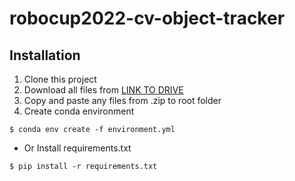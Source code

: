 # robocup2022-cv-object-tracker

## Installation

1. Clone this project
2. Download all files from [LINK TO DRIVE](https://drive.google.com/file/d/16yhkaBn8zH6o6qcHhJ5FfsZWkLvac7Sm/view?usp=sharing)
3. Copy and paste any files from .zip to root folder
4. Create conda environment
```
$ conda env create -f environment.yml
```
- Or Install requirements.txt
```
$ pip install -r requirements.txt
```
